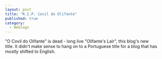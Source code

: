 ```yaml
---
layout: post
title: "R.I.P. Covil do Olifante"
published: true
category:
  - Weblogs
---
```


"O Covil do Olifante" is dead - long live "Olifante's Lair", this blog's
new title. It didn't make sense to hang on to a Portuguese title for a
blog that has mostly shifted to English.
